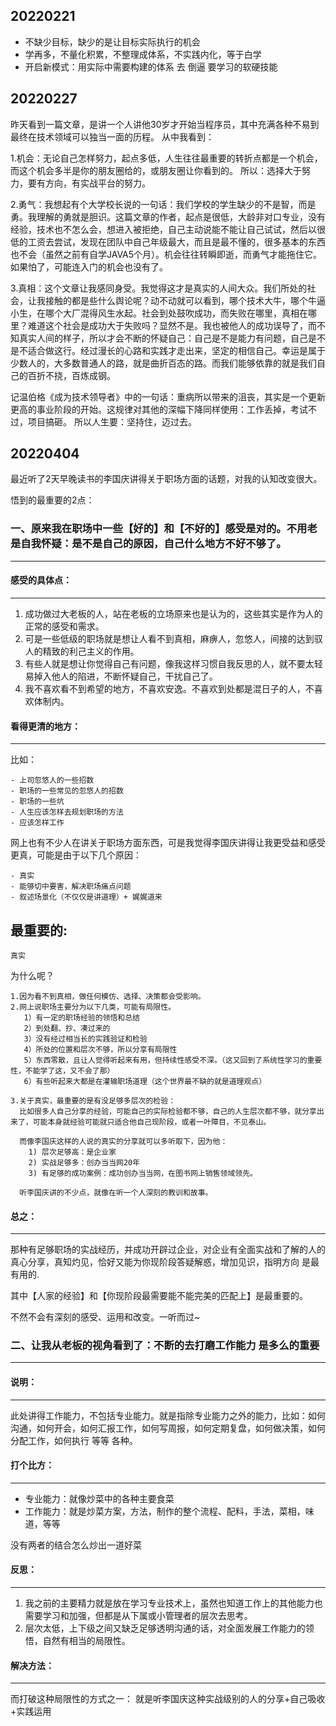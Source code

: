 20220221
---

- 不缺少目标，缺少的是让目标实际执行的机会
- 学再多，不量化积累，不整理成体系，不实践内化，等于白学
- 开启新模式：用实际中需要构建的体系 去 倒逼 要学习的软硬技能

20220227
---

昨天看到一篇文章，是讲一个人讲他30岁才开始当程序员，其中充满各种不易到最终在技术领域可以独当一面的历程。
从中我看到：

1.机会：无论自己怎样努力，起点多低，人生往往最重要的转折点都是一个机会，而这个机会多半是你的朋友圈给的，或朋友圈让你看到的。
所以：选择大于努力，要有方向，有实战平台的努力。

2.勇气：我想起有个大学校长说的一句话：我们学校的学生缺少的不是智，而是勇。我理解的勇就是胆识。这篇文章的作者，起点是很低，大龄非对口专业，没有经验，技术也不怎么会，想进入被拒绝，自己主动说能不能让自己试试，然后以很低的工资去尝试，发现在团队中自己年级最大，而且是最不懂的，很多基本的东西也不会（虽然之前有自学JAVA5个月）。机会往往转瞬即逝，而勇气才能拖住它。如果怕了，可能连入门的机会也没有了。

3.真相：这个文章让我感同身受。我觉得这才是真实的人间大众。我们所处的社会，让我接触的都是些什么舆论呢？动不动就可以看到，哪个技术大牛，哪个牛逼小生，在哪个大厂混得风生水起。社会到处鼓吹成功，而失败在哪里，真相在哪里？难道这个社会是成功大于失败吗？显然不是。我也被他人的成功误导了，而不知真实人间的样子，所以才会不断的怀疑自己：自己是不是能力有问题，自己是不是不适合做这行。经过漫长的心路和实践才走出来，坚定的相信自己。幸运是属于少数人的，大多数普通人的路，就是曲折百态的路。而我们能够依靠的就是我们自己的百折不挠，百炼成钢。

记温伯格《成为技术领导者》中的一句话：重病所以带来的沮丧，其实是一个更新更高的事业阶段的开始。这规律对其他的深幅下降同样使用：工作丢掉，考试不过，项目搞砸。
所以人生要：坚持住，迈过去。


20220404
---

最近听了2天早晚读书的李国庆讲得关于职场方面的话题，对我的认知改变很大。

悟到的最重要的2点：

### 一、原来我在职场中一些【好的】和【不好的】感受是对的。不用老是自我怀疑：是不是自己的原因，自己什么地方不好不够了。
---
#### 感受的具体点：
---
1. 成功做过大老板的人，站在老板的立场原来也是认为的，这些其实是作为人的正常的感受和需求。
2. 可是一些低级的职场就是想让人看不到真相，麻痹人，忽悠人，间接的达到驭人的精致的利己主义的作用。
3. 有些人就是想让你觉得自己有问题，像我这样习惯自我反思的人，就不要太轻易掉入他人的陷进，不断怀疑自己，干扰自己了。
4. 我不喜欢看不到希望的地方，不喜欢安逸。不喜欢到处都是混日子的人，不喜欢体制内。

#### 看得更清的地方：
---
比如：
```
- 上司忽悠人的一些招数
- 职场的一些常见的忽悠人的招数
- 职场的一些坑
- 人生应该怎样去规划职场的方法
- 应该怎样工作
```

网上也有不少人在讲关于职场方面东西，可是我觉得李国庆讲得让我更受益和感受更真，可能是由于以下几个原因：
```
- 真实
- 能够切中要害，解决职场痛点问题
- 叙述场景化（不仅仅是讲道理）+ 娓娓道来
```

最重要的:
---
```
真实
```

为什么呢？
```
1.因为看不到真相，做任何模仿、选择、决策都会受影响。
2.网上说职场主要分为以下几类，可能有局限性。
   1）有一定的职场经验的领悟和总结
   2）到处翻、抄、凑过来的
   3）没有经过相当长的实践验证和检验
   4）所处的位置和层次不够，所以分享有局限性
   5）东西零散，且让人觉得听起来有用，但持续性感受不深。（这又回到了系统性学习的重要性，不能学了这，又不会了那）
   6）有些听起来大都是在灌输职场道理（这个世界最不缺的就是道理观点）
   
3.关于真实，最重要的是有没足够多层次的检验：
  比如很多人自己分享的经验，可能自己的实际检验都不够，自己的人生层次都不够，就分享出来了，可能本身就经验可能就只适合他自己现阶段，或者一叶障目，不见泰山。
  
  而像李国庆这样的人说的真实的分享就可以多听取下，因为他：
    1) 层次足够高：是企业家
    2) 实战足够多：创办当当网20年
    3) 有足够的成功案例：成功创办当当网，在图书网上销售领域领先。
  
  听李国庆讲的不少点，就像在听一个人深刻的教训和故事。
 ```
   
#### 总之：
---
那种有足够职场的实战经历，并成功开辟过企业，对企业有全面实战和了解的人的真心分享，真知灼见，恰好又能为你现阶段答疑解惑，增加见识，指明方向 是最有用的.

其中【人家的经验】和【你现阶段最需要能不能完美的匹配上】是最重要的。

不然不会有深刻的感受、运用和改变。一听而过~


### 二、让我从老板的视角看到了：不断的去打磨工作能力 是多么的重要
---
   #### 说明：
   ---
   此处讲得工作能力，不包括专业能力。就是指除专业能力之外的能力，比如：如何沟通，如何开会，如何汇报工作，如何写周报，如何定期复盘，如何做决策，如何分配工作，如何执行 等等 各种。
   
   #### 打个比方：
   ---
   - 专业能力：就像炒菜中的各种主要食菜
   - 工作能力：就是炒菜方案，方法，制作的整个流程、配料，手法，菜相，味道，等等
   
   没有两者的结合怎么炒出一道好菜
   
   #### 反思：
   ---
   1. 我之前的主要精力就是放在学习专业技术上，虽然也知道工作上的其他能力也需要学习和加强，但都是从下属或小管理者的层次去思考。
   2. 层次太低，上下级之间又缺乏足够透明沟通的话，对全面发展工作能力的领悟，自然有相当的局限性。
   
   #### 解决方法：
   ---
   而打破这种局限性的方式之一：
   就是听李国庆这种实战级别的人的分享+自己吸收+实践运用
   
 
   
   


 
 
 
 
 



